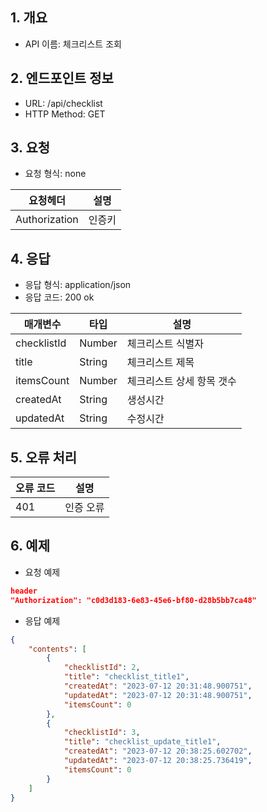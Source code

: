 ## 1. 개요
- API 이름: 체크리스트 조회

## 2. 엔드포인트 정보
- URL: /api/checklist
- HTTP Method: GET

## 3. 요청
- 요청 형식: none

| 요청헤더 | 설명 |
|----------|------|
| Authorization | 인증키 |

## 4. 응답
- 응답 형식: application/json
- 응답 코드: 200 ok

| 매개변수 | 타입 | 설명 |
|----------|------|------|
| checklistId | Number | 체크리스트 식별자 |
| title | String | 체크리스트 제목 |
| itemsCount | Number | 체크리스트 상세 항목 갯수 |
| createdAt | String | 생성시간 |
| updatedAt | String | 수정시간 |

## 5. 오류 처리
| 오류 코드 | 설명 |
|----------|------|
| 401 | 인증 오류 |

## 6. 예제
- 요청 예제
```json
header
"Authorization": "c0d3d183-6e83-45e6-bf80-d28b5bb7ca48"
```
- 응답 예제
```json
{
    "contents": [
        {
            "checklistId": 2,
            "title": "checklist_title1",
            "createdAt": "2023-07-12 20:31:48.900751",
            "updatedAt": "2023-07-12 20:31:48.900751",
            "itemsCount": 0
        },
        {
            "checklistId": 3,
            "title": "checklist_update_title1",
            "createdAt": "2023-07-12 20:38:25.602702",
            "updatedAt": "2023-07-12 20:38:25.736419",
            "itemsCount": 0
        }
    ]
}
```
